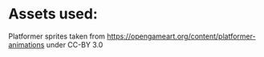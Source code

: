 # Assets used:

Platformer sprites taken from https://opengameart.org/content/platformer-animations under CC-BY 3.0
